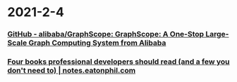 
# 2021-2-4

### [GitHub - alibaba/GraphScope: GraphScope: A One-Stop Large-Scale Graph Computing System from Alibaba](https://github.com/alibaba/GraphScope)

### [Four books professional developers should read (and a few you don't need to) | notes.eatonphil.com](https://notes.eatonphil.com/books-developers-should-read.html?continueFlag=2ef62708aed11cf978f9fdf0c3ab0998)